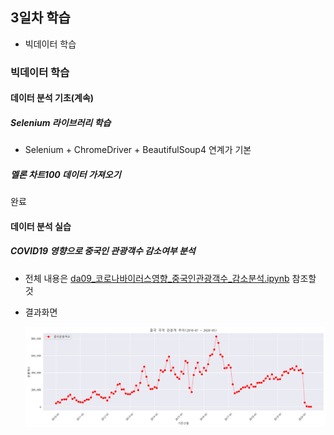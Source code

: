 ## 3일차 학습
- 빅데이터 학습

### 빅데이터 학습

#### 데이터 분석 기초(계속)

##### Selenium 라이브러리 학습
- Selenium + ChromeDriver + BeautifulSoup4 연계가 기본

##### 멜론 차트100 데이터 가져오기
완료

#### 데이터 분석 실습

##### COVID19 영향으로 중국인 관광객수 감소여부 분석
- 전체 내용은 [da09_코로나바이러스영향_중국인관광객수_감소분석.ipynb](https://github.com/riversoso/bigdata-analysis-2024/blob/main/day03/da09_%EC%BD%94%EB%A1%9C%EB%82%98%EB%B0%94%EC%9D%B4%EB%9F%AC%EC%8A%A4%EC%98%81%ED%96%A5_%EC%A4%91%EA%B5%AD%EC%9D%B8%EA%B4%80%EA%B4%91%EA%B0%9D%EC%88%98_%EA%B0%90%EC%86%8C%EB%B6%84%EC%84%9D.ipynb) 참조할 것
- 결과화면

    ![중국관광객](https://raw.githubusercontent.com/riversoso/bigdata-analysis-2024/main/images/ba005.png)
